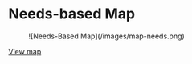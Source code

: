 # Needs-based Map #

<figure>![Needs-Based Map](/images/map-needs.png)</figure>

[View map](http://transformap.co/transformap.html)